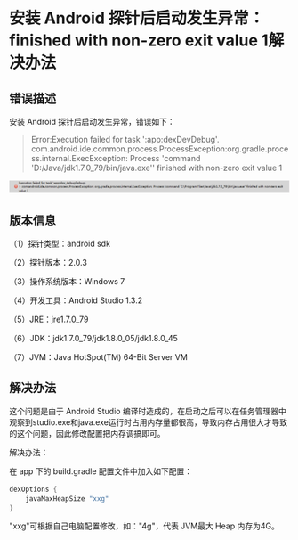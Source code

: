 # 安装 Android 探针后启动发生异常：finished with non-zero exit value 1解决办法

## 错误描述

安装 Android 探针后启动发生异常，错误如下：

 >Error:Execution failed for task ':app:dexDevDebug'.
 >com.android.ide.common.process.ProcessException:org.gradle.process.internal.ExecException: Process 'command 'D:/Java/jdk1.7.0_79/bin/java.exe'' finished with non-zero exit value 1

![](QQͼƬ20151124185528.png)

## 版本信息

（1）探针类型：android sdk 

（2）探针版本：2.0.3

（3）操作系统版本：Windows 7

（4）开发工具：Android Studio 1.3.2

（5）JRE：jre1.7.0_79

（6）JDK：jdk1.7.0_79/jdk1.8.0_05/jdk1.8.0_45

（7）JVM：Java HotSpot(TM) 64-Bit Server VM

## 解决办法

这个问题是由于 Android Studio 编译时造成的，在启动之后可以在任务管理器中观察到studio.exe和java.exe运行时占用内存量都很高，导致内存占用很大才导致的这个问题，因此修改配置把内存调搞即可。

解决办法：

在 app 下的 build.gradle 配置文件中加入如下配置：

```java
dexOptions {
    javaMaxHeapSize "xxg"
}
```

"xxg"可根据自己电脑配置修改，如："4g"，代表 JVM最大 Heap 内存为4G。